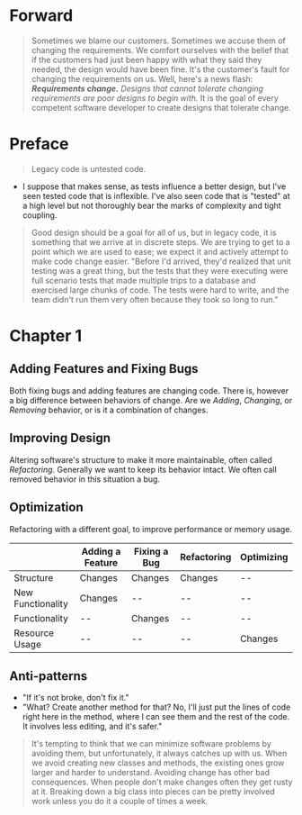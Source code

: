 # Forward
> Sometimes we blame our customers. Sometimes we accuse them of changing the requirements. We comfort ourselves with the belief that if the customers had just been happy with what they said they needed, the design would have been fine. It's the customer's fault for changing the requirements on us.
> Well, here's a news flash: *__Requirements change.__ Designs that cannot tolerate changing requirements are poor designs to begin with.* It is the goal of every competent software developer to create designs that tolerate change.

# Preface
> Legacy code is untested code.
- I suppose that makes sense, as tests influence a better design, but I've seen tested code that is inflexible. I've also seen code that is "tested" at a high level but not thoroughly bear the marks of complexity and tight coupling.
> Good design should be a goal for all of us, but in legacy code, it is something that we arrive at in discrete steps.
> We are trying to get to a point which we are used to ease; we expect it and actively attempt to make code change easier.
> "Before I'd arrived, they'd realized that unit testing was a great thing, but the tests that they were executing were full scenario tests that made multiple trips to a database and exercised large chunks of code. The tests were hard to write, and the team didn't run them very often because they took so long to run."

# Chapter 1

## Adding Features and Fixing Bugs
Both fixing bugs and adding features are changing code. There is, however a big difference between behaviors of change. Are we *Adding*, *Changing*, or *Removing* behavior, or is it a combination of changes.

## Improving Design
Altering software's structure to make it more maintainable, often called *Refactoring*. Generally we want to keep its behavior intact. We often call removed behavior in this situation a bug.

## Optimization
Refactoring with a different goal, to improve performance or memory usage.

|                   | Adding a Feature | Fixing a Bug | Refactoring | Optimizing |
|-------------------|------------------|--------------|-------------|------------|
| Structure         | Changes          | Changes      | Changes     |     --     |
| New Functionality | Changes          |  --          | --          |     --     |
| Functionality     | --               | Changes      | --          |     --     |
| Resource Usage    | --               |  --          | --          | Changes    |

## Anti-patterns
- "If it's not broke, don't fix it."
- "What? Create another method for that? No, I'll just put the lines of code right here in the method, where I can see them and the rest of the code. It involves less editing, and it's safer."

> It's tempting to think that we can minimize software problems by avoiding them, but unfortunately, it always catches up with us. When we avoid creating new classes and methods, the existing ones grow larger and harder to understand.
> Avoiding change has other bad consequences. When people don't make changes often they get rusty at it. Breaking down a big class into pieces can be pretty involved work unless you do it a couple of times a week.

